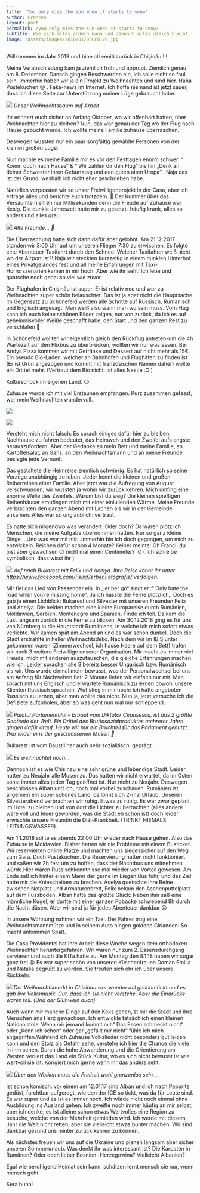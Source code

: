 ```yaml
---
title: 'You only miss the sun when it starts to snow'
author: Frances
layout: post
permalink: /you-only-miss-the-sun-when-it-starts-to-snow/
subtitle: Wie sich alles ändern kann und dennoch alles gleich bleibt
image: /assets/images/2018/01/DSCF0126.jpg
---
```

Willkommen im Jahr 2018 und bine ati veniti zurück in Chişinău !!!
  
Meine Verabschiedung kam ja ziemlich früh und apprupt. Ziemlich genau am 8. Dezember. Danach gingen Beschwerden ein, ich solle nicht so faul sein. Immerhin haben wir ja ein Projekt zu Weihnachten und sind hier. Haha Pustekuchen 😛 . Fake-news im Internet. Ich hoffe niemand ist jetzt sauer, dass ich diese Seite zur Unterstützung meiner Lüge gebraucht habe.
  

![](/assets/images/2018/01/WhatsApp-Image-2018-01-03-at-19.51.423.jpeg)
*Unser Weihnachtsbaum auf Arbeit*
  
Ihr erinnert euch sicher an Anfang Oktober, wo wir offenbart hatten, über Weihnachten hier zu bleiben? Nun, das war genau der Tag wo der Flug nach Hause gebucht wurde. Ich wollte meine Familie zuhause überraschen.
  
Deswegen wussten nur ein paar sorgfältig gewählte Personen von der kleinen großen Lüge.
  
Nun machte es meine Familie mir es vor den Festtagen enorm schwer. &#8220; Komm doch nach Hause&#8220; & &#8220; Wir zahlen dir den Flug&#8220; bis hin &#8222;Denk an deiner Schwester ihren Geburtstag und den guten alten Uropa&#8220; . Naja das ist der Grund, weshalb ich nicht eher geschrieben habe.
  
Natürlich verpassten wir so unser Freiwilligenprojekt in der Casa, aber ich erfrage alles und berichte euch trotzdem. 🙂 Der Kummer über das Versäumte hielt eh nur Millisekunden denn die Freude auf Zuhause war riesig. Die dunkle Jahreszeit hatte mir zu gesetzt- häufig krank, alles so anders und alles grau.
  
![](/assets/images/2018/01/WhatsApp-Image-2018-01-03-at-19.51.42.jpeg)
*Alte Freunde&#8230; 🙂*
  
Die Überraschung hatte sich dann dafür aber gelohnt. Am 21.12.2017 standen wir 3:00 Uhr auf um unseren Flieger 7:30 zu erwischen. Es folgte eine Abenteuer-Taxifahrt durch den Schnee. Welcher Taxifahrer weiß nicht wo der Airport ist?! Naja wir steckten kurzzeitig in einem dunklen Hinterhof eines Privatgeländes fest und all meine Erfahrungen mit Taxi-Horrorszenarien kamen in mir hoch. Aber wie ihr seht: Ich lebe und quatsche noch genauso viel wie zuvor.
  
Der Flughafen in Chişinău ist super. Er ist relativ neu und war zu Weihnachten super schön belauschtet. Das ist ja aber nicht die Hauptsache. Im Gegensatz zu Schönefeld werden alle Schritte auf Russisch, Rumänisch und Englisch angesagt. Man weiß also wann man wo sein muss. Vom Flug kann ich euch keine schönen Bilder zeigen, nur von zurück, da ich es auf geheimnisvoller Weiße geschafft habe, den Start und den ganzen Rest zu verschlafen 🙁
  
In Schönefeld wollten wir eigentlich gleich den Rückflug antreten-um die 4h Wartezeit auf den Flixbus zu überbrücken, wollten wir nur was essen. Bei Andys Pizza kommen wir mit Getränke und Dessert auf nicht mehr als 15€. Ein pseudo Bio-Laden, welcher an Bahnhöfen und Flughäfen zu finden ist (Er ist Grün angezogen und kommt mit französischen Namen daher) wollte ein Drittel mehr. (Vertraut dem Bio nicht. Ist alles Nestle :O )
  
Kulturschock im eigenen Land. 😉
  
Zuhause wurde ich mit viel Erstaunen empfangen. Kurz zusammen gefasst, war mein Weihnachten wundervoll.
  
![](/assets/images/2018/01/WhatsApp-Image-2018-01-03-at-20.06.53.jpeg)
  
![](/assets/images/2018/01/WhatsApp-Image-2018-01-03-at-19.51.421-e1515347175559.jpeg)
  
Versteht mich nicht falsch: Es sprach einiges dafür hier zu bleiben. Nachhause zu fahren bedeutet, das Heimweh und den Zweifel aufs engste herauszufordern. Aber der Gedanke an mein Bett und meine Familie, an Kartoffelsalat, an Gans, an den Weihnachtsmann und an meine Freunde besiegte jede Vernunft.
  
Das gestaltete die Heimreise ziemlich schwierig. Es hat natürlich so seine Vorzüge unabhängig zu leben. Jeder kennt die kleinen und großen Reiberreinen einer Familie. Aber jetzt war die Aufregung von August verschwunden, wir wussten ja wohin wir zurück kehren. Mich umfing eine enorme Welle des Zweifels. Warum bist du weg? Die kleinen spießigen Reihenhäuser empfingen mich mit einer einlullenden Wärme. Meine Freunde verbrachten den ganzen Abend mit Lachen als wir in der Gemeinde ankamen. Alles war so unglaublich: vertraut.
  
Es hatte sich nirgendwo was verändert. Oder doch? Da waren plötzlich Menschen, die meine Aufgabe übernommen hatten. Nur so ganz kleine Dinge&#8230; Und was war mit mir&#8230;immerhin bin ich doch gegangen, um mich zu entwickeln. Reichen dafür schon 4 Monate? Keiner meinte: Oh Franci, du bist aber gewachsen 😉 nicht mal einen Centimeter? :O ( Ich schreibe symbolisch, dass wisst ihr )
  

![](/assets/images/2018/01/WhatsApp-Image-2018-01-03-at-19.51.422.jpeg)
*Auf nach Bukarest mit Felix und Acelya. Ihre Reise könnt ihr unter https://www.facebook.com/FelixGerber.Fotografie/ verfolgen.*

Mir fiel das Lied von Passenger ein. In &#8222;let her go&#8220; singt er :&#8220; Only hate the road when you&#8217;re missing home&#8220;. Ja ich hasste die Ferne plötzlich,. Doch es gab ja einen Lichblick: Bukarest und Silvester mit unseren Freunden Felix und Acelya. Die beiden machen eine kleine Europareise durch Rumänien, Moldawien, Serbien, Montenegro und Spanien. Finde ich toll. Da kam die Lust langsam zurück in die Ferne zu blicken. Am 30.12.2018 ging es für uns von Nürnberg in die Hauptstadt Rumäniens, in welche ich mich sofort etwas verliebte. Wir kamen spät am Abend an und es war schon dunkel. Doch die Stadt erstrahlte in heller Weihnachtsdeko. Nach dem wir im IBIS unter gekommen waren (Zimmerwechsel, ich hasse Haare auf dem Bett) trafen wir noch 3 weitere Freiwillige unserer Organisation. Mir macht es immer viel Freude, mich mit anderen auszutauschen, die gleiche Erfahrungen machen wie ich. Leider sprachen alle 3 bereits besser Ungarisch bzw. Rumänisch als wir. Uns wurde einmal mehr bewusst, was der Personalwechsel bei uns am Anfang für Nachwehen hat: 2 Monate liefen wir einfach nur mit. Man sprach mit uns Englisch und erwartete Rumänisch zu lernen obwohl unsere Klienten Russisch sprachen. Wut stieg in mir hoch: Ich hatte angeboten Russisch zu lernen, aber man wollte das nicht. Nun ja, jetzt versuche ich die Defiziete aufzuholen, aber so was geht nun mal nur schleppend.

![](/assets/images/2018/01/WhatsApp-Image-2018-01-03-at-20.06.532.jpeg)
*Palatul Parlamentului &#8211; Erbaut vom Diktator Ceausescu, ist das 2 größte Gebäude der Welt. Ein Drittel des Bruttosozialproduktes mehrerer Jahre gingen dafür drauf. Heute wir nur ein Bruchteil für das Parlament genutzt&#8230;War leider eins der geschlossenen Musen 🙁*

Bukarest ist vom Baustil her auch sehr sozialitisch  geprägt.
  
![](/assets/images/2018/01/DSCF0162-1024x768.jpg)
*Es weihnachtet noch&#8230;*
  
Dennoch ist es wie Chisinau eine sehr grüne und lebendige Stadt. Leider hatten zu Neujahr alle Musen zu. Das hatten wir nicht erwartet, da im Osten sonst immer alles jeden Tag geöffnet ist. Nur nicht zu Neujahr. Deswegen beschlossen Alban und ich, noch mal vorbei zuschauen. Rumänien ist allgemein ein super schönes Land, da lohnt sich 2-mal Urlaub. Unseren Silvesterabend verbrachten wir ruhig. Etwas zu ruhig. Es war zwar geplant, im Hotel zu bleiben und von dort die Lichter zu betrachten (alles andere wäre voll und teuer geworden, was die Stadt eh schon ist) doch leider erwischte unsere Freundin die Diät-Krankheit. (TRINKT NIEMALS LEITUNGSWASSER).
  
Am 1.1.2018 sollte es abends 22:00 Uhr wieder nach Hause gehen. Also das Zuhause in Moldawien. Bisher hatten wir nie Probleme mit einem Busticket. Wir reservierten online Plätze und machten uns siegessicher auf den Weg zum Gara. Doch Pustekuchen. Die Reservierung hatten nicht funktioniert und saßen wir 2h fest um zu hoffen, dass der Nachtbus uns mitnehmen würde.Hier wären Russischkenntnisse mal wieder von Vorteil gewesen. Am Ende saß ich hinter einem Mann der gerne im Liegen Bus fuhr, und das Ziel hatte mir die Kniescheiben zu brechen. Acelya quetschte ihre Beine zwischen Notplatz und Armaturenbrett, Felix bekam den Aschenputtelplatz auf dem Fussboden. Alban hatte das größte Glück: Neben ihm saß eine männliche Kugel, er durfte mit einer ganzen Pobacke schwebend 9h durch die Nacht düsen. Aber wir sind ja für jedes Abenteuer dankbar 😉
  
In unsere Wohnung nahmen wir ein Taxi. Der Fahrer trug eine Weihnachtsmannmütze und in seinem Auto hingen goldene Girlanden: So macht ankommen Spaß.
  
Die Casa Providentei hat ihre Arbeit diese Woche wegen dem orthodoxen Weihnachten heruntergefahren. Wir waren nur zum 2. Essensdurchgang servieren und auch die KiTa hatte zu. Am Montag den 8.1.18 haben wir sogar ganz frei 😀 Es war super schön von unseren Küschenfrauen Doman Emilia und Natalia begrüßt zu werden. Sie freuten sich ehrlich über unsere Rückkehr.
  
![](/assets/images/2018/01/Weihnachtsmarkt.jpg)
*Der Weihnachtsmarkt in Chisinau war wundervoll geschmückt und es gab live Volksmusik. Gut, dass ich sie nicht verstehe. Aber die Eindrücke waren toll. (Und der Glühwein auch)*
  
Auch wenn mir manche Dinge auf den Keks gehen,ist mir die Stadt und ihre Menschen ans Herz gewachsen. Ich entwickle tatsächlich einen kleinen Nationalstolz. Wenn mir jemand kommt mit:&#8220; Das Essen schmeckt nicht&#8220; oder &#8222;Kenn ich schon&#8220; oder gar &#8222;gefällt mir nicht&#8220; fühle ich mich angegriffen.Während ich Zuhause Volkslieder nicht besonders gut leiden kann und den Stolz als Gefahr sehe, verstehe ich hier die Chance die viele in ihm sehen. Durch die hohe Abwanderung und die Orientierung am Westen verliert das Land ein Stück Kultur, wo es sich nicht bewusst ist wie wertvoll sie ist. Korigiert mich gerne wenn ihr das anders seht.
  
![](/assets/images/2018/01/WhatsApp-Image-2018-01-03-at-20.02.181.jpeg)
*Über den Wolken muss die Freiheit wohl grenzenlos sein&#8230;*

Ist schon komisch: vor einem am 12.01.17 sind Alban und ich nach Pappritz gedüst, furchtbar aufgeregt, wie den der ICE so tickt, was da für Leute sind. Es war super und es ist es immer noch. Ich würde nicht noch einmal ohne Ausbildung ins Ausland gehen. Ich zweifle noch immer häufig an mir selbst, aber ich denke, es ist alleine schon etwas Wertvolles eine Region zu besuche, welche von der Mehrheit gemieden wird. Ich werde mit diesem Jahr die Welt nicht retten, aber sie vielleicht etwas bunter machen. Wir sind dankbar gesund uns minter zurück kehren zu können.
  
Als nächstes freuen wir uns auf die Ukraine und planen langsam aber sicher unseren Sommerurlaub. Was denkt ihr was interessant ist? Die Karpaten in Rumänen? Oder doch lieber Bosnien- Herzegowina? Vielleicht Albanien?
  
Egal wie beruhigend Heimat sein kann, schätzen lernt mensch sie nur, wenn mensch geht.
  
Sera buna!